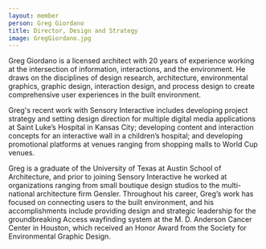 ```yaml
---
layout: member
person: Greg Giordano
title: Director, Design and Strategy
image: GregGiordano.jpg
---
```


Greg Giordano is a licensed architect with 20 years of experience working at the intersection of information, interactions, and the environment. He draws on the disciplines of design research, architecture, environmental graphics, graphic design, interaction design, and process design to create comprehensive user experiences in the built environment.

Greg's recent work with Sensory Interactive includes developing project strategy and setting design direction for multiple digital media applications at Saint Luke’s Hospital in Kansas City; developing content and interaction concepts for an interactive wall in a children’s hospital; and developing promotional platforms at venues ranging from shopping malls to World Cup venues.

Greg is a graduate of the University of Texas at Austin School of Architecture, and prior to joining Sensory Interactive he worked at organizations ranging from small boutique design studios to the multi-national architecture firm Gensler. Throughout his career, Greg’s work has focused on connecting users to the built environment, and his accomplishments include providing design and strategic leadership for the groundbreaking Access wayfinding system at the M. D. Anderson Cancer Center in Houston, which received an Honor Award from the Society for Environmental Graphic Design.